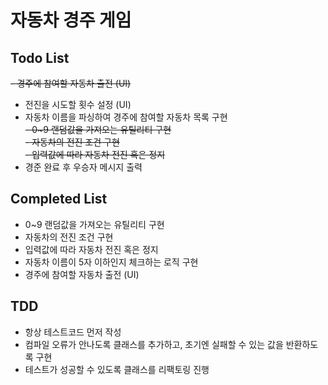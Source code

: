 # 자동차 경주 게임  
## Todo List  
~~- 경주에 참여할 자동차 출전 (UI)~~  
- 전진을 시도할 횟수 설정 (UI)  
- 자동차 이름을 파싱하여 경주에 참여할 자동차 목록 구현  
~~- 0~9 랜덤값을 가져오는 유틸리티 구현~~  
~~- 자동차의 전진 조건 구현~~  
~~- 입력값에 따라 자동차 전진 혹은 정지~~  
- 경준 완료 후 우승자 메시지 출력  

## Completed List  
- 0~9 랜덤값을 가져오는 유틸리티 구현  
- 자동차의 전진 조건 구현
- 입력값에 따라 자동차 전진 혹은 정지  
- 자동차 이름이 5자 이하인지 체크하는 로직 구현
- 경주에 참여할 자동차 출전 (UI)  

## TDD  
- 항상 테스트코드 먼저 작성  
- 컴파일 오류가 안나도록 클래스를 추가하고, 초기엔 실패할 수 있는 값을 반환하도록 구현  
- 테스트가 성공할 수 있도록 클래스를 리팩토링 진행  

